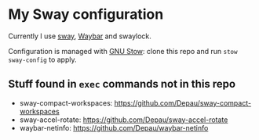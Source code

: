 # My Sway configuration

Currently I use [sway](https://github.com/swaywm/sway), [Waybar](https://github.com/Alexays/Waybar) and swaylock.

Configuration is managed with [GNU Stow](https://www.gnu.org/software/stow/): clone this repo and run `stow sway-config` to apply.

## Stuff found in `exec` commands not in this repo

- sway-compact-workspaces: https://github.com/Depau/sway-compact-workspaces
- sway-accel-rotate: https://github.com/Depau/sway-accel-rotate
- waybar-netinfo: https://github.com/Depau/waybar-netinfo
